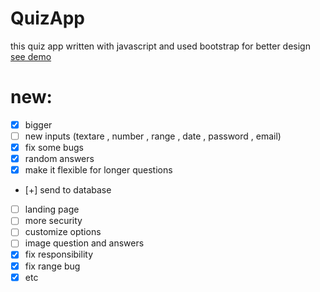 # QuizApp

this quiz app written with javascript and used bootstrap for better design
<br/>
<a href="https://shayanfpg9.github.io/QuizApp/">see demo</a>

# new:
- [x] bigger
- [ ] new inputs (textare , number , range , date , password , email)
- [x] fix some bugs
- [x] random answers
- [x] make it flexible for longer questions
- [+] send to database
- [ ] landing page
- [ ] more security
- [ ] customize options
- [ ] image question and answers
- [x] fix responsibility
- [x] fix range bug
- [x] etc
